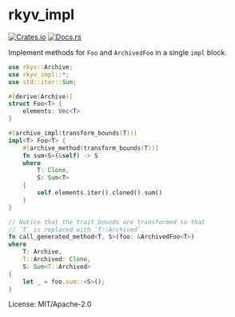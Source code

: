 # rkyv_impl

[![Crates.io](https://img.shields.io/crates/v/rkyv_impl.svg)](https://crates.io/crates/rkyv_impl)
[![Docs.rs](https://docs.rs/rkyv_impl/badge.svg)](https://docs.rs/rkyv_impl)

Implement methods for `Foo` and `ArchivedFoo` in a single `impl` block.

```rust
use rkyv::Archive;
use rkyv_impl::*;
use std::iter::Sum;

#[derive(Archive)]
struct Foo<T> {
    elements: Vec<T>
}

#[archive_impl(transform_bounds(T))]
impl<T> Foo<T> {
    #[archive_method(transform_bounds(T))]
    fn sum<S>(&self) -> S
    where
        T: Clone,
        S: Sum<T>
    {
        self.elements.iter().cloned().sum()
    }
}

// Notice that the trait bounds are transformed so that
// `T` is replaced with `T::Archived`.
fn call_generated_method<T, S>(foo: &ArchivedFoo<T>)
where
    T: Archive,
    T::Archived: Clone,
    S: Sum<T::Archived>
{
    let _ = foo.sum::<S>();
}
```

License: MIT/Apache-2.0
